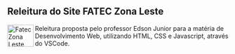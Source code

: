 ## Releitura do Site FATEC Zona Leste

<div> 
    <a><img align="left" alt="Fatec Zona Leste" height="50" width="60" src="https://th.bing.com/th/id/R.9c87cb51791636bfc2494063ce646f69?rik=D26Gz6eeTSAOaw&riu=http%3a%2f%2ffateczl.edu.br%2fengetec%2fimagem%2fFATEC_ZONA_LESTE.png&ehk=yg%2bIufOELz7Vbm4fmido684OlulqfZDQg3uLKrZNaTE%3d&risl=&pid=ImgRaw&r=0">
  Releitura proposta pelo professor Edson Junior para a matéria de Desenvolvimento Web, utilizando HTML, CSS e Javascript, através do VSCode.
    </a>
</div>
  

